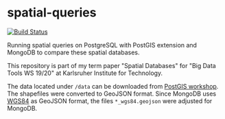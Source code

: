 # spatial-queries

[![Build Status](https://travis-ci.com/JennyMuenk/spatial-queries.svg?branch=master)](https://travis-ci.com/JennyMuenk/spatial-queries)

Running spatial queries on PostgreSQL with PostGIS extension and MongoDB to compare these spatial databases.

This repository is part of my term paper "Spatial Databases" for "Big Data Tools WS 19/20" at Karlsruher Institute for Technology.

The data located under ``/data`` can be downloaded from <a href="https://postgis.net/workshops/postgis-intro/">PostGIS workshop</a>. The shapefiles were converted to GeoJSON format. Since MongoDB uses <a href="https://de.wikipedia.org/wiki/World_Geodetic_System_1984"> WGS84</a> as GeoJSON format, the files ``*_wgs84.geojson`` were adjusted for MongoDB.
